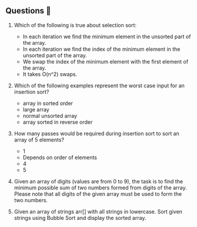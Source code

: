 ## Questions 📝

1. Which of the following is true about selection sort:
    - In each iteration we find the minimum element in the unsorted part of the array.
    - In each iteration we find the index of the minimum element in the unsorted part of the array.
    - We swap the index of the minimum element with the first element of the array.
    - It takes O(n^2) swaps.


2. Which of the following examples represent the worst case input for an insertion sort?
    - array in sorted order
    - large array
    - normal unsorted array
    - array sorted in reverse order


3. How many passes would be required during insertion sort to sort an array of 5 elements?
    - 1
    - Depends on order of elements
    - 4
    - 5


4. Given an array of digits (values are from 0 to 9), the task is to find the minimum possible sum of two numbers formed from digits of the array. Please note that all digits of the given array must be used to form the two numbers.


5. Given an array of strings arr[] with all strings in lowercase. Sort given strings using Bubble Sort and display the sorted array.
